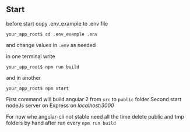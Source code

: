 ## Start

before start copy .env_example to .env file
```
your_app_root$ cd .env_example .env
```
and change values in `.env` as needed

in one terminal write 
```
your_app_root$ npm run build
```
and in another
```
your_app_root$ npm start
```
First command will build angular 2 from `src` to `public` folder
Second start nodeJs server on Express on *localhost:3000*

For now whe angular-cli not stable need all the time delete public and tmp folders by hand after run every `npm run build`
